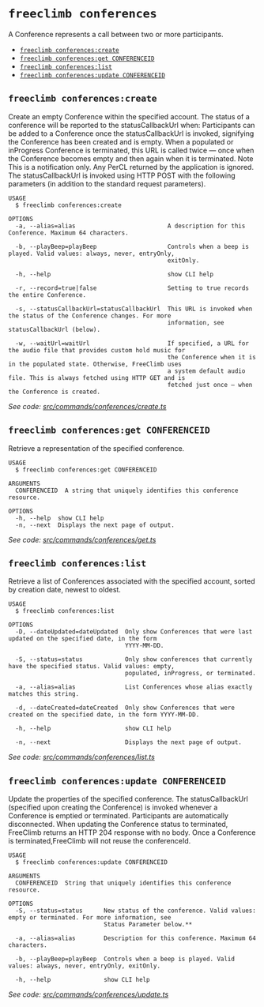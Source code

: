 `freeclimb conferences`
=======================

A Conference represents a call between two or more participants.

* [`freeclimb conferences:create`](#freeclimb-conferencescreate)
* [`freeclimb conferences:get CONFERENCEID`](#freeclimb-conferencesget-conferenceid)
* [`freeclimb conferences:list`](#freeclimb-conferenceslist)
* [`freeclimb conferences:update CONFERENCEID`](#freeclimb-conferencesupdate-conferenceid)

## `freeclimb conferences:create`

Create an empty Conference within the specified account. The status of a conference will be reported to the statusCallbackUrl when: Participants can be added to a Conference once the statusCallbackUrl is invoked, signifying the Conference has been created and is empty. When a populated or inProgress Conference is terminated, this URL is called twice — once when the Conference becomes empty and then again when it is terminated. Note This is a notification only. Any PerCL returned by the application is ignored. The statusCallbackUrl is invoked using HTTP POST with the following parameters (in addition to the standard request parameters).

```
USAGE
  $ freeclimb conferences:create

OPTIONS
  -a, --alias=alias                          A description for this Conference. Maximum 64 characters.

  -b, --playBeep=playBeep                    Controls when a beep is played. Valid values: always, never, entryOnly,
                                             exitOnly.

  -h, --help                                 show CLI help

  -r, --record=true|false                    Setting to true records the entire Conference.

  -s, --statusCallbackUrl=statusCallbackUrl  This URL is invoked when the status of the Conference changes. For more
                                             information, see statusCallbackUrl (below).

  -w, --waitUrl=waitUrl                      If specified, a URL for the audio file that provides custom hold music for
                                             the Conference when it is in the populated state. Otherwise, FreeClimb uses
                                             a system default audio file. This is always fetched using HTTP GET and is
                                             fetched just once — when the Conference is created.
```

_See code: [src/commands/conferences/create.ts](https://github.com/jblack-vail/freeclimb-cli-cd-test/blob/v0.2.0/src/commands/conferences/create.ts)_

## `freeclimb conferences:get CONFERENCEID`

Retrieve a representation of the specified conference.

```
USAGE
  $ freeclimb conferences:get CONFERENCEID

ARGUMENTS
  CONFERENCEID  A string that uniquely identifies this conference resource.

OPTIONS
  -h, --help  show CLI help
  -n, --next  Displays the next page of output.
```

_See code: [src/commands/conferences/get.ts](https://github.com/jblack-vail/freeclimb-cli-cd-test/blob/v0.2.0/src/commands/conferences/get.ts)_

## `freeclimb conferences:list`

Retrieve a list of Conferences associated with the specified account, sorted by creation date, newest to oldest.

```
USAGE
  $ freeclimb conferences:list

OPTIONS
  -D, --dateUpdated=dateUpdated  Only show Conferences that were last updated on the specified date, in the form
                                 YYYY-MM-DD.

  -S, --status=status            Only show conferences that currently have the specified status. Valid values: empty,
                                 populated, inProgress, or terminated.

  -a, --alias=alias              List Conferences whose alias exactly matches this string.

  -d, --dateCreated=dateCreated  Only show Conferences that were created on the specified date, in the form YYYY-MM-DD.

  -h, --help                     show CLI help

  -n, --next                     Displays the next page of output.
```

_See code: [src/commands/conferences/list.ts](https://github.com/jblack-vail/freeclimb-cli-cd-test/blob/v0.2.0/src/commands/conferences/list.ts)_

## `freeclimb conferences:update CONFERENCEID`

Update the properties of the specified conference. The statusCallbackUrl (specified upon creating the Conference) is invoked whenever a Conference is emptied or terminated. Participants are automatically disconnected. When updating the Conference status to terminated, FreeClimb returns an HTTP 204 response with no body. Once a Conference is terminated,FreeClimb will not reuse the conferenceId.

```
USAGE
  $ freeclimb conferences:update CONFERENCEID

ARGUMENTS
  CONFERENCEID  String that uniquely identifies this conference resource.

OPTIONS
  -S, --status=status      New status of the conference. Valid values: empty or terminated. For more information, see
                           Status Parameter below.**

  -a, --alias=alias        Description for this conference. Maximum 64 characters.

  -b, --playBeep=playBeep  Controls when a beep is played. Valid values: always, never, entryOnly, exitOnly.

  -h, --help               show CLI help
```

_See code: [src/commands/conferences/update.ts](https://github.com/jblack-vail/freeclimb-cli-cd-test/blob/v0.2.0/src/commands/conferences/update.ts)_
